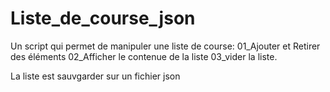 # Liste_de_course_json
Un script qui permet de manipuler une liste de course:
  01_Ajouter et Retirer des éléments 
  02_Afficher le contenue de la liste
  03_vider la liste.

La liste est sauvgarder sur un fichier json 

